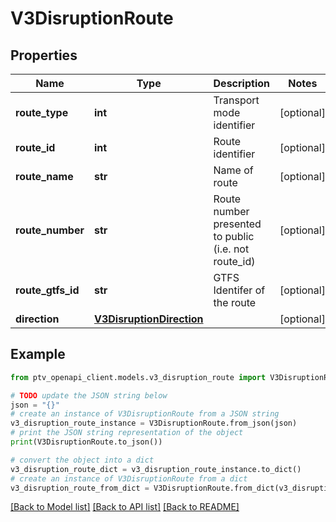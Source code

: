 # V3DisruptionRoute


## Properties

Name | Type | Description | Notes
------------ | ------------- | ------------- | -------------
**route_type** | **int** | Transport mode identifier | [optional] 
**route_id** | **int** | Route identifier | [optional] 
**route_name** | **str** | Name of route | [optional] 
**route_number** | **str** | Route number presented to public (i.e. not route_id) | [optional] 
**route_gtfs_id** | **str** | GTFS Identifer of the route | [optional] 
**direction** | [**V3DisruptionDirection**](V3DisruptionDirection.md) |  | [optional] 

## Example

```python
from ptv_openapi_client.models.v3_disruption_route import V3DisruptionRoute

# TODO update the JSON string below
json = "{}"
# create an instance of V3DisruptionRoute from a JSON string
v3_disruption_route_instance = V3DisruptionRoute.from_json(json)
# print the JSON string representation of the object
print(V3DisruptionRoute.to_json())

# convert the object into a dict
v3_disruption_route_dict = v3_disruption_route_instance.to_dict()
# create an instance of V3DisruptionRoute from a dict
v3_disruption_route_from_dict = V3DisruptionRoute.from_dict(v3_disruption_route_dict)
```
[[Back to Model list]](../README.md#documentation-for-models) [[Back to API list]](../README.md#documentation-for-api-endpoints) [[Back to README]](../README.md)


